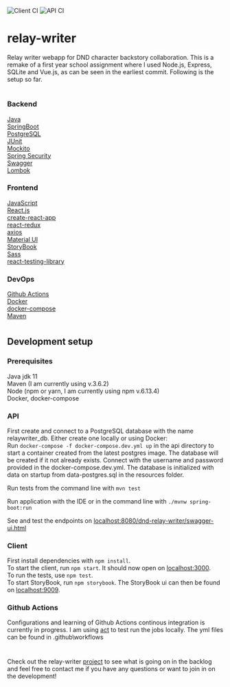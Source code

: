 ![Client CI](https://github.com/MelindaSW/relay-writer/workflows/Client%20CI/badge.svg?branch=develop)
![API CI](https://github.com/MelindaSW/relay-writer/workflows/API%20CI/badge.svg?branch=develop)

# relay-writer

Relay writer webapp for DND character backstory collaboration. This is a remake of a first year school assignment where I used Node.js, Express, SQLite and Vue.js, as can be seen in the earliest commit. Following is the setup so far.

#

### Backend

[Java](https://www.java.com/en/)  
[SpringBoot](https://spring.io/projects/spring-boot)  
[PostgreSQL](https://www.postgresql.org/)  
[JUnit](https://junit.org/junit5/)  
[Mockito](https://site.mockito.org/)  
[Spring Security](https://spring.io/projects/spring-security)  
[Swagger](https://swagger.io/)  
[Lombok](https://projectlombok.org/)

### Frontend

[JavaScript](https://www.javascript.com/)  
[React.js](https://reactjs.org/)  
[create-react-app](https://github.com/facebook/create-react-app)  
[react-redux](https://react-redux.js.org/)  
[axios](https://github.com/axios/axios)  
[Material UI](https://material-ui.com/)  
[StoryBook](https://storybook.js.org/)  
[Sass](https://sass-lang.com/)  
[react-testing-library](https://testing-library.com/docs/react-testing-library/intro/)

### DevOps

[Github Actions](https://docs.github.com/en/free-pro-team@latest/actions)  
[Docker](https://www.docker.com/)  
[docker-compose](https://docs.docker.com/compose/)  
[Maven](https://maven.apache.org/)

#

## Development setup

### Prerequisites

Java jdk 11  
Maven (I am currently using v.3.6.2)  
Node (npm or yarn, I am currently using npm v.6.13.4)  
Docker, docker-compose

### API

First create and connect to a PostgreSQL database with the name relaywriter_db. Either create one locally or using Docker:  
Run `docker-compose -f docker-compose.dev.yml up` in the api directory to start a container created from the latest postgres image. The database will be created if it not already exists.
Connect with the username and password provided in the docker-compose.dev.yml.
The database is initialized with data on startup from data-postgres.sql in the resources folder.

Run tests from the command line with `mvn test`

Run application with the IDE or in the command line with `./mvnw spring-boot:run`

See and test the endpoints on [localhost:8080/dnd-relay-writer/swagger-ui.html]()

### Client

First install dependencies with `npm install`.  
To start the client, run `npm start`. It should now open on [localhost:3000]().  
To run the tests, use `npm test`.  
To start StoryBook, run `npm storybook`. The StoryBook ui can then be found on [localhost:9009]().

### Github Actions

Configurations and learning of Github Actions continous integration is currently in progress. I am using [act](https://github.com/nektos/act) to test run the jobs locally. The yml files can be found in .github\workflows

#

Check out the relay-writer [project](https://github.com/MelindaSW/relay-writer/projects/1) to see what is going on in the backlog and feel free to contact me if you have any questions or want to join in on the development!
